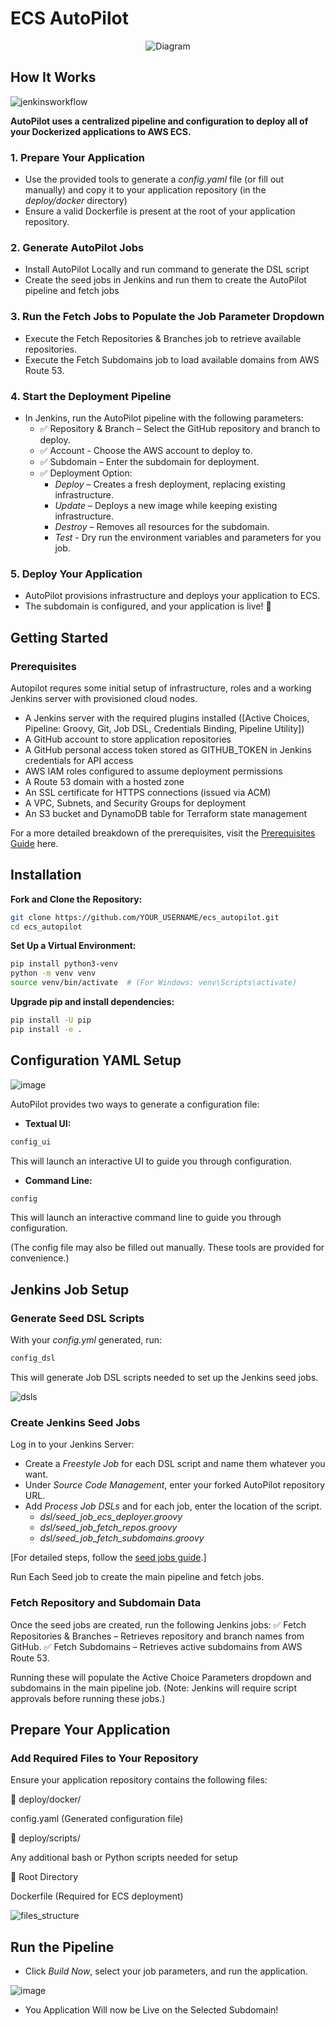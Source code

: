 # ECS AutoPilot
<p align="center">
  <img src="https://s3.us-east-1.amazonaws.com/www.digitalsteve.net/aplogo.png" alt="Diagram">
</p>


## **How It Works**

![jenkinsworkflow](https://github.com/user-attachments/assets/84bb86c1-c375-463f-b005-839aa72d2ad6)

**AutoPilot uses a centralized pipeline and configuration to deploy all of your Dockerized applications to AWS ECS.**

### 1. Prepare Your Application
- Use the provided tools to generate a *config.yaml* file (or fill out manually) and copy it to your application repository (in the *deploy/docker* directory)
- Ensure a valid Dockerfile is present at the root of your application repository.

### 2. Generate AutoPilot Jobs
- Install AutoPilot Locally and run command to generate the DSL script
- Create the seed jobs in Jenkins and run them to create the AutoPilot pipeline and fetch jobs

### 3. Run the Fetch Jobs to Populate the Job Parameter Dropdown
- Execute the Fetch Repositories & Branches job to retrieve available repositories.
- Execute the Fetch Subdomains job to load available domains from AWS Route 53.

### 4. Start the Deployment Pipeline
- In Jenkins, run the AutoPilot pipeline with the following parameters:
  - ✅ Repository & Branch – Select the GitHub repository and branch to deploy.
  - ✅ Account - Choose the AWS account to deploy to.
  - ✅ Subdomain – Enter the subdomain for deployment.
  - ✅ Deployment Option:
    - *Deploy* – Creates a fresh deployment, replacing existing infrastructure.
    - *Update* – Deploys a new image while keeping existing infrastructure.
    - *Destroy* – Removes all resources for the subdomain.
    - *Test* - Dry run the environment variables and parameters for you job.

### 5. Deploy Your Application
- AutoPilot provisions infrastructure and deploys your application to ECS.
- The subdomain is configured, and your application is live! 🚀

## Getting Started
### **Prerequisites**

Autopilot requres some initial setup of infrastructure, roles and a working Jenkins server with provisioned cloud nodes. 
- A Jenkins server with the required plugins installed ([Active Choices, Pipeline: Groovy, Git, Job DSL, Credentials Binding, Pipeline Utility])
- A GitHub account to store application repositories
- A GitHub personal access token stored as GITHUB_TOKEN in Jenkins credentials for API access
- AWS IAM roles configured to assume deployment permissions
- A Route 53 domain with a hosted zone
- An SSL certificate for HTTPS connections (issued via ACM)
- A VPC, Subnets, and Security Groups for deployment
- An S3 bucket and DynamoDB table for Terraform state management

For a more detailed breakdown of the prerequisites, visit the [Prerequisites Guide](https://digitalsteve.net/projects/jenkins-ecs?tab=Prerequisites) here.



## Installation
**Fork and Clone the Repository:**
```sh
git clone https://github.com/YOUR_USERNAME/ecs_autopilot.git
cd ecs_autopilot
```

**Set Up a Virtual Environment:**
```sh
pip install python3-venv
python -m venv venv
source venv/bin/activate  # (For Windows: venv\Scripts\activate)
```

**Upgrade pip and install dependencies:**
```sh
pip install -U pip
pip install -e .
```

## Configuration YAML Setup
![image](https://github.com/user-attachments/assets/e6a94e46-819f-46ce-abb7-a982d45725f9)

AutoPilot provides two ways to generate a configuration file:

- **Textual UI:**
```sh
config_ui
```
  This will launch an interactive UI to guide you through configuration.

- **Command Line:**
```sh
config
```
  This will launch an interactive command line to guide you through configuration.

(The config file may also be filled out manually. These tools are provided for convenience.)


## Jenkins Job Setup
### Generate Seed DSL Scripts
With your *config.yml* generated, run:
```sh
config_dsl
```
This will generate Job DSL scripts needed to set up the Jenkins seed jobs.

![dsls](https://github.com/user-attachments/assets/3f5f797b-cf03-4994-8402-1138f7963adc)


### Create Jenkins Seed Jobs
Log in to your Jenkins Server:
- Create a *Freestyle Job* for each DSL script and name them whatever you want.
- Under *Source Code Management*, enter your forked AutoPilot repository URL.
- Add *Process Job DSLs* and for each job, enter the location of the script.
  - *dsl/seed_job_ecs_deployer.groovy*
  - *dsl/seed_job_fetch_repos.groovy*
  - *dsl/seed_job_fetch_subdomains.groovy*

[For detailed steps, follow the [seed jobs guide](https://digitalsteve.net/projects/jenkins-ecs?tab=Seed%20Jobs).]

Run Each Seed job to create the main pipeline and fetch jobs.


### Fetch Repository and Subdomain Data
Once the seed jobs are created, run the following Jenkins jobs:
✅ Fetch Repositories & Branches – Retrieves repository and branch names from GitHub.
✅ Fetch Subdomains – Retrieves active subdomains from AWS Route 53.

Running these will populate the Active Choice Parameters dropdown and subdomains in the main pipeline job.
(Note: Jenkins will require script approvals before running these jobs.)


## Prepare Your Application
### Add Required Files to Your Repository

Ensure your application repository contains the following files:

📂 deploy/docker/

config.yaml (Generated configuration file)

📂 deploy/scripts/

Any additional bash or Python scripts needed for setup

📂 Root Directory

Dockerfile (Required for ECS deployment)

![files_structure](https://github.com/user-attachments/assets/fa1ad6fe-c022-4261-b937-8fbb0085a0cf)

## Run the Pipeline

- Click *Build Now*, select your job parameters, and run the application.

![image](https://github.com/user-attachments/assets/7fe61ac4-f935-47e8-9c33-b4d85d6548c7)

- You Application Will now be Live on the Selected Subdomain! 
